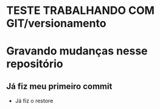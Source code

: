 # TESTE TRABALHANDO COM GIT/versionamento

# Gravando mudanças nesse repositório

## Já fiz meu primeiro commit

* Já fiz o restore